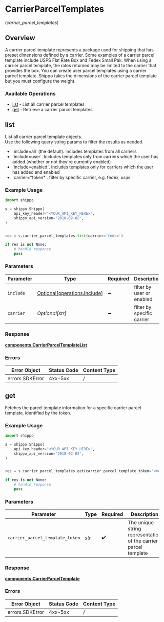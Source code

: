 # CarrierParcelTemplates
(*carrier_parcel_templates*)

## Overview

A carrier parcel template represents a package used for shipping that has preset dimensions defined by a carrier. Some examples of a carrier parcel template include USPS Flat Rate Box and Fedex Small Pak. When using a carrier parcel template, the rates returned may be limited to the carrier that provides the box. You can create user parcel templates using a carrier parcel template. Shippo takes the dimensions of the carrier parcel template but you must configure the weight.

<SchemaDefinition schemaRef="#/components/schemas/CarrierParcelTemplate"/>

### Available Operations

* [list](#list) - List all carrier parcel templates
* [get](#get) - Retrieve a carrier parcel templates

## list

List all carrier parcel template objects. <br> Use the following query string params to filter the results as needed. <br>
<ul>
<li>`include=all` (the default). Includes templates from all carriers </li>
<li>`include=user`. Includes templates only from carriers which the user has added (whether or not they're currently enabled) </li>
<li>`include=enabled`. includes templates only for carriers which the user has added and enabled </li>
<li>`carrier=*token*`. filter by specific carrier, e.g. fedex, usps </li>
</ul>

### Example Usage

```python
import shippo

s = shippo.Shippo(
    api_key_header="<YOUR_API_KEY_HERE>",
    shippo_api_version='2018-02-08',
)


res = s.carrier_parcel_templates.list(carrier='fedex')

if res is not None:
    # handle response
    pass

```

### Parameters

| Parameter                                                          | Type                                                               | Required                                                           | Description                                                        | Example                                                            |
| ------------------------------------------------------------------ | ------------------------------------------------------------------ | ------------------------------------------------------------------ | ------------------------------------------------------------------ | ------------------------------------------------------------------ |
| `include`                                                          | [Optional[operations.Include]](../../models/operations/include.md) | :heavy_minus_sign:                                                 | filter by user or enabled                                          |                                                                    |
| `carrier`                                                          | *Optional[str]*                                                    | :heavy_minus_sign:                                                 | filter by specific carrier                                         | fedex                                                              |

### Response

**[components.CarrierParcelTemplateList](../../models/components/carrierparceltemplatelist.md)**

### Errors

| Error Object    | Status Code     | Content Type    |
| --------------- | --------------- | --------------- |
| errors.SDKError | 4xx-5xx         | */*             |


## get

Fetches the parcel template information for a specific carrier parcel template, identified by the token.

### Example Usage

```python
import shippo

s = shippo.Shippo(
    api_key_header="<YOUR_API_KEY_HERE>",
    shippo_api_version='2018-02-08',
)


res = s.carrier_parcel_templates.get(carrier_parcel_template_token='<value>')

if res is not None:
    # handle response
    pass

```

### Parameters

| Parameter                                                       | Type                                                            | Required                                                        | Description                                                     |
| --------------------------------------------------------------- | --------------------------------------------------------------- | --------------------------------------------------------------- | --------------------------------------------------------------- |
| `carrier_parcel_template_token`                                 | *str*                                                           | :heavy_check_mark:                                              | The unique string representation of the carrier parcel template |

### Response

**[components.CarrierParcelTemplate](../../models/components/carrierparceltemplate.md)**

### Errors

| Error Object    | Status Code     | Content Type    |
| --------------- | --------------- | --------------- |
| errors.SDKError | 4xx-5xx         | */*             |
